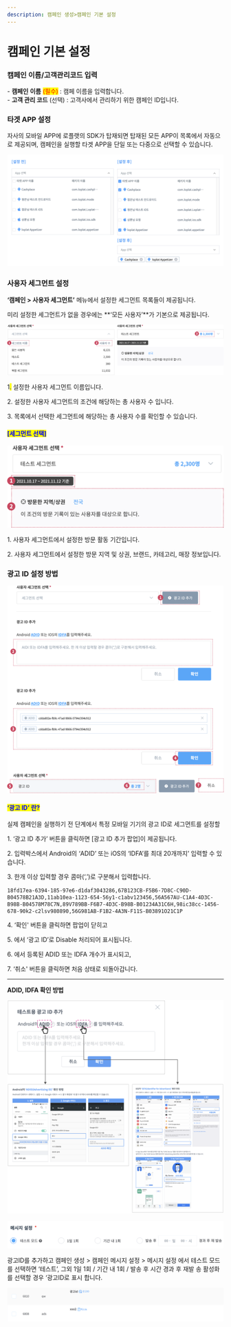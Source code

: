 ```yaml
---
description: 캠페인 생성>캠페인 기본 설정
---
```


# 캠페인 기본 설정

### 캠페인 이름/고객관리코드 입력

\- **캠페인** **이름** <mark style="color:red;">(필수)</mark> : 캠페 이름을 입력합니다.\
\- **고객 관리 코드** (선택) : 고객사에서 관리하기 위한 캠페인 ID입니다.

### **타겟 APP 설정**

자사의 모바일 APP에 로플랫의 SDK가 탑재되면 탑재된 모든 APP이 목록에서 자동으로 제공되며, 캠페인을 실행할 타겟 APP을 단일 또는 다중으로 선택할 수 있습니다.

![](<../../.gitbook/assets/image (99) (1).png>)

### **사용자 세그먼트 설정**

**‘캠페인 > 사용자 세그먼트’** 메뉴에서 설정한 세그먼트 목록들이 제공됩니다.

미리 설정한 세그먼트가 없을 경우에는 **‘모든 사용자’**가 기본으로 제공됩니다.

![](<../../.gitbook/assets/image (34).png>)

1<mark style="color:blue;">.</mark> 설정한 사용자 세그먼트 이름입니다.

2\. 설정한 사용자 세그먼트의 조건에 해당하는 총 사용자 수 입니다.

3\. 목록에서 선택한 세그먼트에 해당하는 총 사용자 수를 확인할 수 있습니다.

#### <mark style="color:blue;">**\[세그먼트 선택]**</mark>

![](<../../.gitbook/assets/image (30).png>)

1\. 사용자 세그먼트에서 설정한 방문 활동 기간입니다.

2\. 사용자 세그먼트에서 설정한 방문 지역 및 상권, 브랜드, 카테고리, 매장 정보입니다.

### **광고 ID 설정 방법**

![](<../../.gitbook/assets/image (60).png>)

#### <mark style="color:blue;">**‘광고 ID’ 란?**</mark>

실제 캠페인을 실행하기 전 단계에서 특정 모바일 기기의 광고 ID로 세그먼트를 설정할&#x20;

1\. ‘광고 ID 추가’ 버튼을 클릭하면 \[광고 ID 추가 팝업]이 제공됩니다.

2\. 입력박스에서 Android의 ‘ADID’ 또는 iOS의 ‘IDFA’를 최대 20개까지’ 입력할 수 있습니다.

3\. 한개 이상 입력할 경우 콤마(‘,’)로 구분해서 입력합니다.

```
18fd17ea-6394-185-97e6-d1daf3043286,67B123CB-F5B6-7D8C-C90D-B04578B21A3D,11ab10ea-1123-654-56y1-c1abv123456,56A567AU-C1A4-4D3C-B98B-B04578M78C7N,89V789BB-F6B7-4D3C-B98B-B01234A31C6H,98ic38cc-1456-678-90k2-c2lsv980890,56G981AB-F1B2-4A3N-F11S-B03891O21C1P
```

4\. ‘확인' 버튼을 클릭하면 팝업이 닫히고

5\. 에서 ‘광고 ID’로 Disable 처리되어 표시됩니다.

6\. 에서 등록된 ADID 또는 IDFA 개수가 표시되고,

7\. ‘취소' 버튼을 클릭하면 처음 상태로 되돌아갑니다.

***

**ADID, IDFA 확인 방법**

![](<../../.gitbook/assets/image (83) (1).png>)

![](<../../.gitbook/assets/image (28).png>)

광고ID를 추가하고 캠페인 생성 > 캠페인 메시지 설정 > 메시지 설정 에서 테스트 모드를 선택하면 ‘테스트’, 그외 1일 1회 / 기간 내 1회 / 발송 후 시간 경과 후 재발 송 활성화 를 선택할 경우 ‘광고ID로 표시 합니다.

![](<../../.gitbook/assets/image (98).png>)

